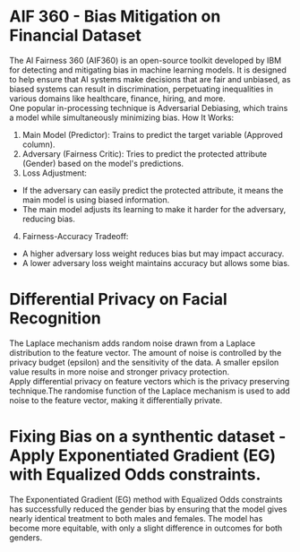 # AIF 360 - Bias Mitigation on Financial Dataset
The AI Fairness 360 (AIF360) is an open-source toolkit developed by IBM for detecting and mitigating bias in machine learning models. It is designed to help ensure that AI systems make decisions that are fair and unbiased, as biased systems can result in discrimination, perpetuating inequalities in various domains like healthcare, finance, hiring, and more.
<br/>
One popular in-processing technique is Adversarial Debiasing, which trains a model while simultaneously minimizing bias.
How It Works:
1. Main Model (Predictor): Trains to predict the target variable (Approved column).
2. Adversary (Fairness Critic): Tries to predict the protected attribute (Gender) based on the model's predictions.
3. Loss Adjustment:
- If the adversary can easily predict the protected attribute, it means the main model is using biased information.
- The main model adjusts its learning to make it harder for the adversary, reducing bias.
4. Fairness-Accuracy Tradeoff:
- A higher adversary loss weight reduces bias but may impact accuracy.
- A lower adversary loss weight maintains accuracy but allows some bias.

# Differential Privacy on Facial Recognition

The Laplace mechanism adds random noise drawn from a Laplace distribution to the feature vector.
The amount of noise is controlled by the privacy budget (epsilon) and the sensitivity of the data.
A smaller epsilon value results in more noise and stronger privacy protection.
<br/>
Apply differential privacy on feature vectors which is the privacy preserving technique.The randomise function of the Laplace mechanism is used to add noise to the feature vector, making it differentially private.

# Fixing Bias on a synthentic dataset - Apply Exponentiated Gradient (EG) with Equalized Odds constraints.
The Exponentiated Gradient (EG) method with Equalized Odds constraints has successfully reduced the gender bias by ensuring that the model gives nearly identical treatment to both males and females. The model has become more equitable, with only a slight difference in outcomes for both genders.
